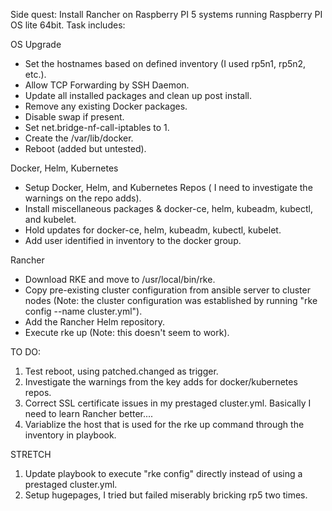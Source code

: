 Side quest: Install Rancher on Raspberry PI 5 systems running Raspberry PI OS lite 64bit. Task includes:

OS Upgrade
- Set the hostnames based on defined inventory (I used rp5n1, rp5n2, etc.).
- Allow TCP Forwarding by SSH Daemon.
- Update all installed packages and clean up post install.
- Remove any existing Docker packages.
- Disable swap if present.
- Set net.bridge-nf-call-iptables to 1.
- Create the /var/lib/docker.
- Reboot (added but untested).

Docker, Helm, Kubernetes
- Setup Docker, Helm, and Kubernetes Repos ( I need to investigate the warnings on the repo adds).
- Install miscellaneous packages & docker-ce, helm, kubeadm, kubectl, and kubelet.
- Hold updates for  docker-ce, helm, kubeadm, kubectl, kubelet.
- Add user identified in inventory to the docker group.

Rancher
- Download RKE and move to /usr/local/bin/rke.
- Copy pre-existing cluster configuration from ansible server to cluster nodes (Note: the cluster configuration was established by running "rke config --name cluster.yml").
- Add the Rancher Helm repository.
- Execute rke up (Note: this doesn't seem to work). 

TO DO:
1. Test reboot, using patched.changed as trigger.
2. Investigate the warnings from the key adds for docker/kubernetes repos.
3. Correct SSL certificate issues in my prestaged cluster.yml. Basically I need to learn Rancher better....
4. Variablize the host that is used for the rke up command through the inventory in playbook. 

STRETCH
1. Update playbook to execute "rke config" directly instead of using a prestaged cluster.yml.
2. Setup hugepages, I tried but failed miserably bricking rp5 two times.
